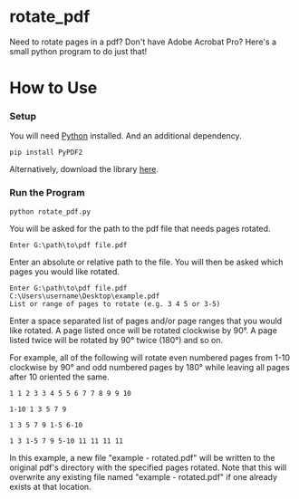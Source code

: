 # rotate_pdf
Need to rotate pages in a pdf? Don't have Adobe Acrobat Pro? Here's a small python program to do just that!
# How to Use
### Setup
You will need [Python](https://www.python.org/) installed. And an additional dependency.
```
pip install PyPDF2
```
Alternatively, download the library [here](https://pypi.org/project/PyPDF2/).
### Run the Program
```
python rotate_pdf.py
```
You will be asked for the path to the pdf file that needs pages rotated.
```
Enter G:\path\to\pdf file.pdf
```
Enter an absolute or relative path to the file. You will then be asked which pages you would like rotated.
```
Enter G:\path\to\pdf file.pdf
C:\Users\username\Desktop\example.pdf
List or range of pages to rotate (e.g. 3 4 5 or 3-5)
```
Enter a space separated list of pages and/or page ranges that you would like rotated. A page listed once will be rotated clockwise by 90&deg;. A page listed twice will be rotated by 90&deg; twice (180&deg;) and so on.

For example, all of the following will rotate even numbered pages from 1-10 clockwise by 90&deg; and odd numbered pages by 180&deg; while leaving all pages after 10 oriented the same.
```
1 1 2 3 3 4 5 5 6 7 7 8 9 9 10
```
```
1-10 1 3 5 7 9
```
```
1 3 5 7 9 1-5 6-10
```
```
1 3 1-5 7 9 5-10 11 11 11 11
```
In this example, a new file "example - rotated.pdf" will be written to the original pdf's directory with the specified pages rotated.
Note that this will overwrite any existing file named "example - rotated.pdf" if one already exists at that location.
